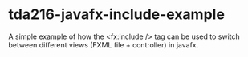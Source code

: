 # tda216-javafx-include-example

A simple example of how the <fx:include /> tag can be used to switch between different views (FXML file + controller) in javafx.
